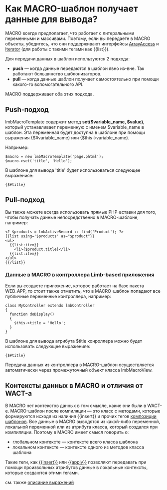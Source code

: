 # Как MACRO-шаблон получает данные для вывода?
MACRO всегде предполагает, что работает с литеральными переменными и массивами. Поэтому, если вы передаете в MACRO объекты, убедитесь, что они поддерживают интерфейсы [ArrayAccess](http://www.php.net/~helly/php/ext/spl/interfaceArrayAccess.html) и [Iterator](http://www.php.net/~helly/php/ext/spl/interfaceIterator.html) (для работы с такими тегами как {{list}}).

Для передачи данных в шаблон используются 2 подхода:

* **push** — когда данные передаются в шаблон явно из-вне. Так работают большинство шаблонизаторов.
* **pull** — когда данные шаблон получает самостоятельно при помощи какого-го вспомогательного API.

MACRO поддерживает оба этих подхода.

## Push-подход
lmbMacroTemplate содержит метод **set($variable_name, $value)**, который устанавливает переменную с именем $variable_name в шаблон. Эта переменная будет доступна в шаблоне при помощи выражения {$#variable_name} или {$this→variable_name}.

Например:

    $macro = new lmbMacroTemplate('page.phtml');
    $macro->set('title', 'Hello');

В шаблоне для вывода 'title' будет использоваться следующее выраженияе:

    {$#title}

## Pull-подход
Вы также можете всегда использовать прямые PHP-вставки для того, чтобы получать данные непосредственно в MACRO-шаблоне, например:

    <? $products = lmbActiveRecord :: find('Product'); ?>
    {{list using='$products' as="$product"}}
    <ul>
      {{list:item}}
        <li>{$product.title}</li>
      {{list:item}}
    </ul>
    {{/list}}

### Данные в MACRO в контроллера Limb-based приложения
Если вы создаете приложение, которое работает на базе пакета WEB_APP, то стоит также отметить, что в MACRO-шаблон попадают все публичные переменные контроллера, например:

    class MyController extends lmbController
    {
      function doDisplay()
      {
        $this->title = 'Hello';
      }
    }

В шаблоне для вывода атрибута $title конроллера можно будет использовать следующее выраженияе:

    {$#title}

Передача данных из контроллера в MACRO-шаблон осуществляется автоматически через промежуточный объект класса lmbMacroView.

## Контексты данных в MACRO и отличия от WACT-а
В MACRO нет контекстов данных в том смысле, какие они были в WACT-е. MACRO-шаблон после компиляции — это класс с методами, которые формируются исходя из наличия {{insert}} и прочих тегов [композиции шаблонов](./template_composition.md). Все данные в MACRO выводятся из какой-либо переменной, локальной переменной или из атрибута класса, который создался при компиляции. Поэтому в MACRO имеет смысл говорить о:

* глобальном контексте — контексте всего класса шаблона
* локальном контексте — контексте одного из методов класса шаблона

Такие теги, как [{{insert}}](./tags/core_tags/insert_tag.md) или [{{apply}}](./tags/core_tags/apply_tag.md) позволяют передавать при помощи произвольных атрибутов данные в локальные контексты, которые создаются этими тегами.

см. также [описание выражений](./expressions.md)
